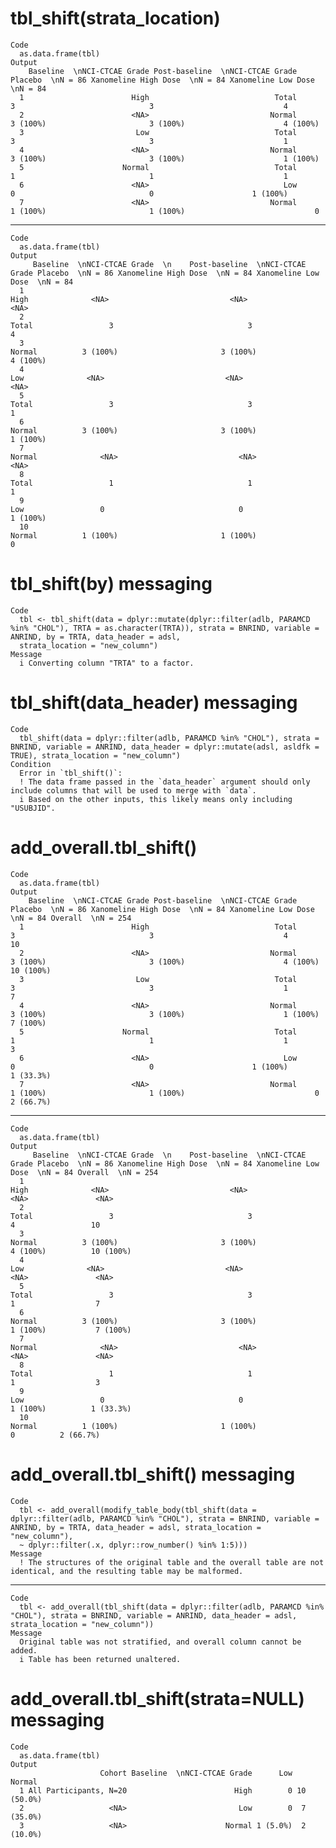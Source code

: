 # tbl_shift(strata_location)

    Code
      as.data.frame(tbl)
    Output
        Baseline  \nNCI-CTCAE Grade Post-baseline  \nNCI-CTCAE Grade Placebo  \nN = 86 Xanomeline High Dose  \nN = 84 Xanomeline Low Dose  \nN = 84
      1                        High                            Total                 3                              3                             4
      2                        <NA>                           Normal          3 (100%)                       3 (100%)                      4 (100%)
      3                         Low                            Total                 3                              3                             1
      4                        <NA>                           Normal          3 (100%)                       3 (100%)                      1 (100%)
      5                      Normal                            Total                 1                              1                             1
      6                        <NA>                              Low                 0                              0                      1 (100%)
      7                        <NA>                           Normal          1 (100%)                       1 (100%)                             0

---

    Code
      as.data.frame(tbl)
    Output
         Baseline  \nNCI-CTCAE Grade  \n    Post-baseline  \nNCI-CTCAE Grade Placebo  \nN = 86 Xanomeline High Dose  \nN = 84 Xanomeline Low Dose  \nN = 84
      1                                                                 High              <NA>                           <NA>                          <NA>
      2                                                                Total                 3                              3                             4
      3                                                               Normal          3 (100%)                       3 (100%)                      4 (100%)
      4                                                                  Low              <NA>                           <NA>                          <NA>
      5                                                                Total                 3                              3                             1
      6                                                               Normal          3 (100%)                       3 (100%)                      1 (100%)
      7                                                               Normal              <NA>                           <NA>                          <NA>
      8                                                                Total                 1                              1                             1
      9                                                                  Low                 0                              0                      1 (100%)
      10                                                              Normal          1 (100%)                       1 (100%)                             0

# tbl_shift(by) messaging

    Code
      tbl <- tbl_shift(data = dplyr::mutate(dplyr::filter(adlb, PARAMCD %in% "CHOL"), TRTA = as.character(TRTA)), strata = BNRIND, variable = ANRIND, by = TRTA, data_header = adsl,
      strata_location = "new_column")
    Message
      i Converting column "TRTA" to a factor.

# tbl_shift(data_header) messaging

    Code
      tbl_shift(data = dplyr::filter(adlb, PARAMCD %in% "CHOL"), strata = BNRIND, variable = ANRIND, data_header = dplyr::mutate(adsl, asldfk = TRUE), strata_location = "new_column")
    Condition
      Error in `tbl_shift()`:
      ! The data frame passed in the `data_header` argument should only include columns that will be used to merge with `data`.
      i Based on the other inputs, this likely means only including "USUBJID".

# add_overall.tbl_shift()

    Code
      as.data.frame(tbl)
    Output
        Baseline  \nNCI-CTCAE Grade Post-baseline  \nNCI-CTCAE Grade Placebo  \nN = 86 Xanomeline High Dose  \nN = 84 Xanomeline Low Dose  \nN = 84 Overall  \nN = 254
      1                        High                            Total                 3                              3                             4                 10
      2                        <NA>                           Normal          3 (100%)                       3 (100%)                      4 (100%)          10 (100%)
      3                         Low                            Total                 3                              3                             1                  7
      4                        <NA>                           Normal          3 (100%)                       3 (100%)                      1 (100%)           7 (100%)
      5                      Normal                            Total                 1                              1                             1                  3
      6                        <NA>                              Low                 0                              0                      1 (100%)          1 (33.3%)
      7                        <NA>                           Normal          1 (100%)                       1 (100%)                             0          2 (66.7%)

---

    Code
      as.data.frame(tbl)
    Output
         Baseline  \nNCI-CTCAE Grade  \n    Post-baseline  \nNCI-CTCAE Grade Placebo  \nN = 86 Xanomeline High Dose  \nN = 84 Xanomeline Low Dose  \nN = 84 Overall  \nN = 254
      1                                                                 High              <NA>                           <NA>                          <NA>               <NA>
      2                                                                Total                 3                              3                             4                 10
      3                                                               Normal          3 (100%)                       3 (100%)                      4 (100%)          10 (100%)
      4                                                                  Low              <NA>                           <NA>                          <NA>               <NA>
      5                                                                Total                 3                              3                             1                  7
      6                                                               Normal          3 (100%)                       3 (100%)                      1 (100%)           7 (100%)
      7                                                               Normal              <NA>                           <NA>                          <NA>               <NA>
      8                                                                Total                 1                              1                             1                  3
      9                                                                  Low                 0                              0                      1 (100%)          1 (33.3%)
      10                                                              Normal          1 (100%)                       1 (100%)                             0          2 (66.7%)

# add_overall.tbl_shift() messaging

    Code
      tbl <- add_overall(modify_table_body(tbl_shift(data = dplyr::filter(adlb, PARAMCD %in% "CHOL"), strata = BNRIND, variable = ANRIND, by = TRTA, data_header = adsl, strata_location = "new_column"),
      ~ dplyr::filter(.x, dplyr::row_number() %in% 1:5)))
    Message
      ! The structures of the original table and the overall table are not identical, and the resulting table may be malformed.

---

    Code
      tbl <- add_overall(tbl_shift(data = dplyr::filter(adlb, PARAMCD %in% "CHOL"), strata = BNRIND, variable = ANRIND, data_header = adsl, strata_location = "new_column"))
    Message
      Original table was not stratified, and overall column cannot be added.
      i Table has been returned unaltered.

# add_overall.tbl_shift(strata=NULL) messaging

    Code
      as.data.frame(tbl)
    Output
                        Cohort Baseline  \nNCI-CTCAE Grade      Low     Normal
      1 All Participants, N=20                        High        0 10 (50.0%)
      2                   <NA>                         Low        0  7 (35.0%)
      3                   <NA>                      Normal 1 (5.0%)  2 (10.0%)

